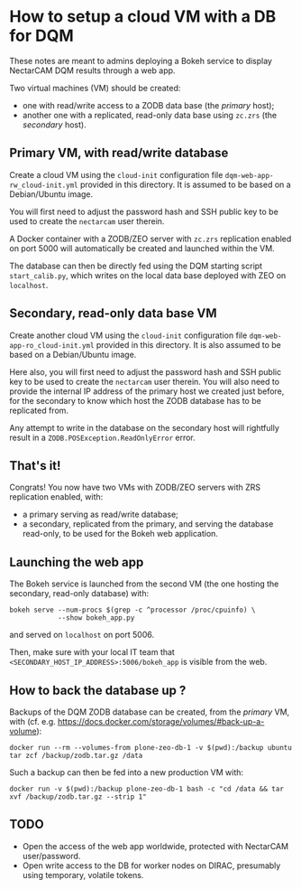 # How to setup a cloud VM with a DB for DQM

These notes are meant to admins deploying a Bokeh service to display NectarCAM DQM results through a web app.

Two virtual machines (VM) should be created:
* one with read/write access to a ZODB data base (the _primary_ host);
* another one with a replicated, read-only data base using `zc.zrs` (the _secondary_ host).

## Primary VM, with read/write database

Create a cloud VM using the `cloud-init` configuration file `dqm-web-app-rw_cloud-init.yml` provided in this directory. It is assumed to be based on a Debian/Ubuntu image.

You will first need to adjust the password hash and SSH public key to be used to create the `nectarcam` user therein.

A Docker container with a ZODB/ZEO server with `zc.zrs` replication enabled on port 5000 will automatically be created and launched within the VM.

The database can then be directly fed using the DQM starting script `start_calib.py`, which writes on the local data base deployed with ZEO on `localhost`.

## Secondary, read-only data base VM

Create another cloud VM using the `cloud-init` configuration file `dqm-web-app-ro_cloud-init.yml` provided in this directory. It is also assumed to be based on a Debian/Ubuntu image. 

Here also, you will first need to adjust the password hash and SSH public key to be used to create the `nectarcam` user therein. You will also need to provide the internal IP address of the primary host we created just before, for the secondary to know which host the ZODB database has to be replicated from.

Any attempt to write in the database on the secondary host will rightfully result in a `ZODB.POSException.ReadOnlyError` error.

## That's it!

Congrats! You now have two VMs with ZODB/ZEO servers with ZRS replication enabled, with:
* a primary serving as read/write database;
* a secondary, replicated from the primary, and serving the database read-only, to be used for the Bokeh web application.

## Launching the web app

The Bokeh service is launched from the second VM (the one hosting the secondary, read-only database) with:
```shell
bokeh serve --num-procs $(grep -c ^processor /proc/cpuinfo) \
            --show bokeh_app.py
```
and served on `localhost` on port 5006.

Then, make sure with your local IT team that `<SECONDARY_HOST_IP_ADDRESS>:5006/bokeh_app` is visible from the web.

## How to back the database up ?

Backups of the DQM ZODB database can be created, from the _primary_ VM, with (cf. e.g. https://docs.docker.com/storage/volumes/#back-up-a-volume):

```shell
docker run --rm --volumes-from plone-zeo-db-1 -v $(pwd):/backup ubuntu tar zcf /backup/zodb.tar.gz /data
```
Such a backup can then be fed into a new production VM with:
```shell
docker run -v $(pwd):/backup plone-zeo-db-1 bash -c "cd /data && tar xvf /backup/zodb.tar.gz --strip 1"
```

##  TODO

* Open the access of the web app worldwide, protected with NectarCAM user/password.
* Open write access to the DB for worker nodes on DIRAC, presumably using temporary, volatile tokens.
